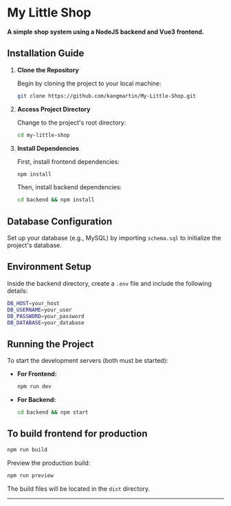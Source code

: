 # My Little Shop

**A simple shop system using a NodeJS backend and Vue3 frontend.**

## Installation Guide

1. **Clone the Repository**
   
   Begin by cloning the project to your local machine:
   ```bash
   git clone https://github.com/kangmartin/My-Little-Shop.git
   ```

2. **Access Project Directory**

   Change to the project's root directory:
   ```bash
   cd my-little-shop
   ```

3. **Install Dependencies**

   First, install frontend dependencies:
   ```bash
   npm install
   ```
   Then, install backend dependencies:
   ```bash
   cd backend && npm install
   ```

## Database Configuration

Set up your database (e.g., MySQL) by importing `schema.sql` to initialize the project's database.

## Environment Setup

Inside the backend directory, create a `.env` file and include the following details:
```bash
DB_HOST=your_host
DB_USERNAME=your_user
DB_PASSWORD=your_password
DB_DATABASE=your_database
```

## Running the Project

To start the development servers (both must be started):

- **For Frontend:**
  ```bash
  npm run dev
  ```
- **For Backend:**
  ```bash
  cd backend && npm start
  ```

## To build frontend for production
   
   ```bash
   npm run build
   ```
   Preview the production build:
   ```bash
   npm run preview
   ```
   The build files will be located in the `dist` directory.

---
